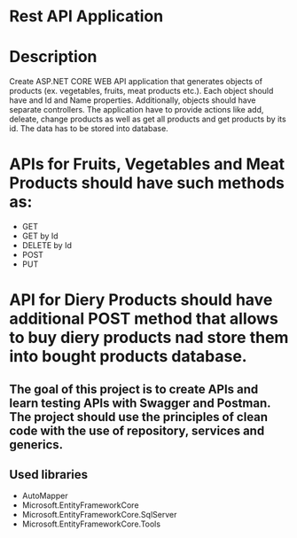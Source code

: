 # Rest API Application

# Description 
Create ASP.NET CORE WEB API application that generates objects of products (ex. vegetables, fruits, meat products etc.). Each object should have and Id and Name properties. Additionally, objects should have separate controllers. The application have to provide actions like add, deleate, change products as well as get all products and get products by its id. The data has to be stored into database.

# APIs for Fruits, Vegetables and Meat Products should have such methods as:
- GET
- GET by Id
- DELETE by Id
- POST
- PUT
# API for Diery Products should have additional POST method that allows to buy diery products nad store them into bought products database.

## The goal of this project is to create APIs and learn testing APIs with Swagger and Postman. The project should use the principles of clean code with the use of repository, services and generics.


## Used libraries
- AutoMapper
- Microsoft.EntityFrameworkCore
- Microsoft.EntityFrameworkCore.SqlServer
- Microsoft.EntityFrameworkCore.Tools

